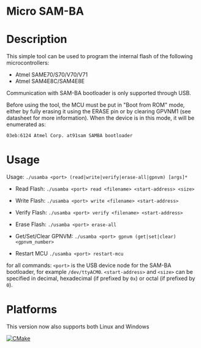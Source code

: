 Micro SAM-BA
============

# Description

This simple tool can be used to program the internal flash of the following
microcontrollers:

  - Atmel SAME70/S70/V70/V71
  - Atmel SAM4E8C/SAM4E8E

Communication with SAM-BA bootloader is only supported through USB.

Before using the tool, the MCU must be put in "Boot from ROM" mode, either by
fully erasing it using the ERASE pin or by clearing GPVNM1 (see datasheet for
more information).  When the device is in this mode, it will be enumerated as:

    03eb:6124 Atmel Corp. at91sam SAMBA bootloader

# Usage

Usage: ``./usamba <port> (read|write|verify|erase-all|gpnvm) [args]*``

- Read Flash:
    ``./usamba <port> read <filename> <start-address> <size>``

- Write Flash:
    ``./usamba <port> write <filename> <start-address>``

- Verify Flash:
    ``./usamba <port> verify <filename> <start-address>``

- Erase Flash:
    ``./usamba <port> erase-all``

- Get/Set/Clear GPNVM:
    ``./usamba <port> gpnvm (get|set|clear) <gpnvm_number>``
    
- Restart MCU
    ``./usamba <port> restart-mcu``

for all commands:
    ``<port>`` is the USB device node for the SAM-BA bootloader, for
         example ``/dev/ttyACM0``.
    ``<start-address>`` and ``<size>`` can be specified in decimal, hexadecimal (if
         prefixed by ``0x``) or octal (if prefixed by ``0``).

# Platforms
This version now also supports both Linux and Windows

[![CMake](https://github.com/Grufbert/micro-sam-ba/actions/workflows/cmake.yml/badge.svg)](https://github.com/Grufbert/micro-sam-ba/actions/workflows/cmake.yml)